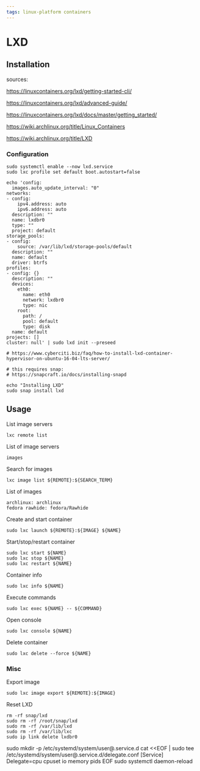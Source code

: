 ```yaml
---
tags: linux-platform containers
---
```

# LXD
## Installation
sources:

https://linuxcontainers.org/lxd/getting-started-cli/

https://linuxcontainers.org/lxd/advanced-guide/

https://linuxcontainers.org/lxd/docs/master/getting_started/

https://wiki.archlinux.org/title/Linux_Containers

https://wiki.archlinux.org/title/LXD
	
### Configuration
```
sudo systemctl enable --now lxd.service
sudo lxc profile set default boot.autostart=false

echo 'config:
  images.auto_update_interval: "0"
networks:
- config:
    ipv4.address: auto
    ipv6.address: auto
  description: ""
  name: lxdbr0
  type: ""
  project: default
storage_pools:
- config:
    source: /var/lib/lxd/storage-pools/default
  description: ""
  name: default
  driver: btrfs
profiles:
- config: {}
  description: ""
  devices:
    eth0:
      name: eth0
      network: lxdbr0
      type: nic
    root:
      path: /
      pool: default
      type: disk
  name: default
projects: []
cluster: null' | sudo lxd init --preseed
```

	# https://www.cyberciti.biz/faq/how-to-install-lxd-container-hypervisor-on-ubuntu-16-04-lts-server/

	# this requires snap:
	# https://snapcraft.io/docs/installing-snapd

	echo "Installing LXD"
	sudo snap install lxd

## Usage
List image servers
```
lxc remote list
```
List of image servers
```
images
```
Search for images

```
lxc image list ${REMOTE}:${SEARCH_TERM}
```
List of images
```
archlinux: archlinux
fedora rawhide: fedora/Rawhide
```
Create and start container
```
sudo lxc launch ${REMOTE}:${IMAGE} ${NAME}
```
Start/stop/restart container
```
sudo lxc start ${NAME}
sudo lxc stop ${NAME}
sudo lxc restart ${NAME}
```
Container info
```
sudo lxc info ${NAME}
```
Execute commands
```
sudo lxc exec ${NAME} -- ${COMMAND}
```
Open console
```
sudo lxc console ${NAME}
```
Delete container
```
sudo lxc delete --force ${NAME}
```
### Misc
Export image
```
sudo lxc image export ${REMOTE}:${IMAGE}
```
Reset LXD
```
rm -rf snap/lxd
sudo rm -rf /root/snap/lxd
sudo rm -rf /var/lib/lxd
sudo rm -rf /var/lib/lxc
sudo ip link delete lxdbr0
```

sudo mkdir -p /etc/systemd/system/user@.service.d
cat <<EOF | sudo tee /etc/systemd/system/user@.service.d/delegate.conf
[Service]
Delegate=cpu cpuset io memory pids
EOF
sudo systemctl daemon-reload